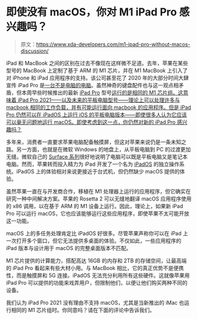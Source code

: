 # 即使没有 macOS，你对 M1 iPad Pro 感兴趣吗？

> 原文：<https://www.xda-developers.com/m1-ipad-pro-without-macos-discussion/>

iPad 和 MacBook 之间的区别在过去不像现在这样微不足道。去年，苹果在某些型号的 MacBook 上定制了基于 ARM 的 M1 芯片，并在 M1 MacBook 上引入了对 iPhone 和 iPad 应用程序的支持。该公司甚至花了 2020 年的大部分时间大肆宣传 iPad Pro 是[一台不是电脑的电脑](https://www.youtube.com/watch?v=09_QxCcBEyU)。虽然神奇的键盘配件也与这一观点相矛盾，但本周早些时候推出的最新 [iPad Pro](https://www.xda-developers.com/ipad-pro/) 型号[运行的是相同的 M1 芯片组。这意味着 iPad Pro 2021——以及未来的平板电脑型号——理论上可以处理许多与 macbook 相同的工作负载，并有可能运行面向 macbook 的应用程序。但是 iPad Pro 仍然可以在 iPadOS 上运行 iOS 的平板电脑版本——即使很多人认为它应该可以毫无问题地运行 macOS。即使考虑到这一点，你仍然对新的 iPad Pro 感兴趣吗？](https://www.xda-developers.com/apples-new-ipad-pro-has-a-super-fast-m1-chip-and-5g-support/)

多年来，消费者一直要求苹果电脑配备触摸屏，但这对苹果来说仍是一条未知之路。另一方面，也就是在微软 Windows 的地盘上，从平板电脑到 PC 的过渡更加无缝。微软自己的 [Surface 系列](https://www.xda-developers.com/microsoft-surface-laptop-4-launch/)很好地说明了电脑可以既是平板电脑又是笔记本电脑。然而，苹果转而投入精力为 iPad 开发了一个名为 [iPadOS](https://www.xda-developers.com/ios-14-5-ipados-beta-support-unlocking-apple-watch-controller-support-sony-dualsense-xbox-more/) 的独立操作系统。iPadOS 上的体验相对来说更接近于台式机，但仍然缺少 macOS 提供的体验。

虽然苹果一直在与开发商合作，移植在 M1 处理器上运行的应用程序，但它确实在研究一种中间解决方案。苹果的 Rosetta 2 可以无缝地翻译 macOS 应用程序使用的 x86 调用，以在基于 ARM 的 M1 设备上运行。因此，理论上，如果新 iPad Pro 可以运行 macOS，它也应该能够运行这些应用程序，即使苹果不太可能开放这一功能。

macOS 上的多任务处理肯定比 iPadOS 好很多。尽管苹果声称你可以在 iPad 上一次打开多个窗口，但它无法提供多桌面的体验。不仅如此，一些应用程序的 iPad 版本与设计用于 macOS 的完整桌面版本不匹配。

M1 芯片提供的计算能力，搭配高达 16GB 的内存和 2TB 的存储空间，让最高端的 iPad Pro 看起来有些大材小用。与 MacBook 相比，它的真正优势不是便携性，而是触摸屏和 5G 连接。iPadOS 无法充分利用所有这些硬件。这就像苹果用 iPad Pro 可以提供的功能来戏弄用户，但限制他们，以便让他们购买两种不同的设备。

我们认为 iPad Pro 2021 没有理由不支持 macOS，尤其是当新推出的 iMac 也运行相同的 M1 芯片组时。你同意吗？请在下面的评论中告诉我们。